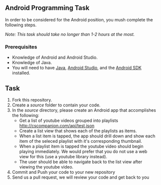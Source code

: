 ## Android Programming Task

In order to be considered for the Android position, you mush complete the following steps. 

*Note: This task should take no longer than 1-2 hours at the most.*



### Prerequisites

- Knowledge of Android and Android Studio.
- Knowledge of Java.
- You will need to have [Java](http://www.java.com/en/download/), [Android Studio](http://developer.android.com/sdk/installing/studio.html), and the [Android SDK](http://d.android.com/sdk/index.html) installed.

## Task

1. Fork this repository.
2. Create a *source* folder to contain your code. 
3. In the *source* directory, please create an Android app that accomplishes the following:
	- Get a list of youtube videos grouped into playlists 
http://cscompanion.com/api/test.json
	- Create a list view that shows each of the 
playlists as 
items.
	- When a list item is tapped, the app should drill down and show each item of the 
seleced playlist with it's corresponding thumbnail.
	- When a playlist item is tapped the youtube video should begin playing 
immediately. We would prefer that you do not use a web view for this (use a youtube 
library instead).
	- The user should be able to navigate back to the list view after viewing the 
youtube video. 
4. Commit and Push your code to your new repository
5. Send us a pull request, we will review your code and get back to you
